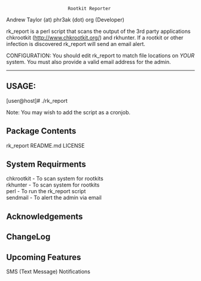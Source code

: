                            Rootkit Reporter

Andrew Taylor <ataylor> (at) phr3ak (dot) org (Developer)

rk_report is a perl script that scans the output of the 3rd party 
applications chkrootkit (http://www.chkrootkit.org/) and rkhunter.
If a rootkit or other infection is discovered rk_report will send 
an email alert.

CONFIGURATION:
You should edit rk_report to match file locations on *YOUR* 
system. You must also provide a valid email address for the admin.

 
---------------------------------------------------------------------

USAGE:
------

[user@host]# ./rk_report

Note: You may wish to add the script as a cronjob.

Package Contents
----------------

rk_report
README.md
LICENSE


System Requirments
------------------

chkrootkit - To scan system for rootkits<br />
rkhunter - To scan system for rootkits<br />
perl - To run the rk_report script<br />
sendmail - To alert the admin via email<br />

Acknowledgements
---------------


ChangeLog
---------


Upcoming Features
-----------------
SMS (Text Message) Notifications
